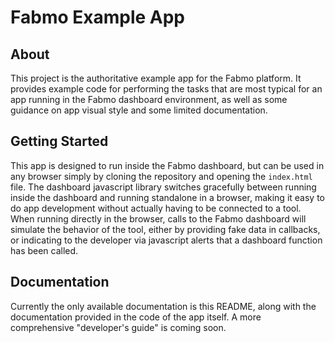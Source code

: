 # Fabmo Example App

## About
This project is the authoritative example app for the Fabmo platform.  It provides example code for performing the tasks that are most typical for an app running in the Fabmo dashboard environment, as well as some guidance on app visual style and some limited documentation.

## Getting Started
This app is designed to run inside the Fabmo dashboard, but can be used in any browser simply by cloning the repository and opening the `index.html` file.  The dashboard javascript library switches gracefully between running inside the dashboard and running standalone in a browser, making it easy to do app development without actually having to be connected to a tool.  When running directly in the browser, calls to the Fabmo dashboard will simulate the behavior of the tool, either by providing fake data in callbacks, or indicating to the developer via javascript alerts that a dashboard function has been called.

## Documentation
Currently the only available documentation is this README, along with the documentation provided in the code of the app itself.  A more comprehensive "developer's guide" is coming soon.
